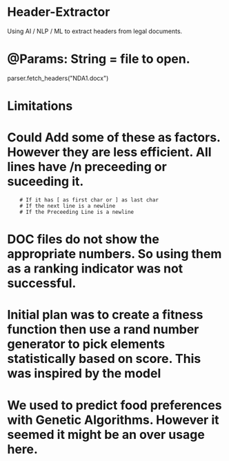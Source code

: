 # Header-Extractor
Using AI / NLP / ML to extract headers from legal documents. 

# @Params: String = file to open.
parser.fetch_headers("NDA1.docx")


# Limitations 
# Could Add some of these as factors. However they are less efficient. All lines have /n preceeding or suceeding it. 
        # If it has [ as first char or ] as last char
        # If the next line is a newline
        # If the Preceeding Line is a newline 

# DOC files do not show the appropriate numbers. So using them as a ranking indicator was not successful.

# Initial plan was to create a fitness function then use a rand number generator to pick elements statistically based on score. This was inspired by the model
# We used to predict food preferences with Genetic Algorithms. However it seemed it might be an over usage here.


